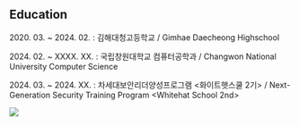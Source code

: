 ## Education
<nomark>2020. 03. ~ 2024. 02. : 김해대청고등학교 / Gimhae Daecheong Highschool</nomark>

<nomark>2024. 02. ~ XXXX. XX. : 국립창원대학교 컴퓨터공학과 / Changwon National University Computer Science</nomark>

<nomark>2024. 03. ~ 2024. XX. : 차세대보안리더양성프로그램 <화이트햇스쿨 2기> / Next-Generation Security Training Program <Whitehat School 2nd></nomark>

<picture>
  <source media="(prefers-color-scheme: dark)" srcset="https://github-readme-stats-yujincheng08.vercel.app/api?theme=onedark&username=hui1601&show_icons=true&show=reviews%2Cdiscussions_answered&rank_icon=percentile&role=OWNER%2CORGANIZATION_MEMBER%2CCOLLABORATOR">
  <img src="https://github-readme-stats-yujincheng08.vercel.app/api?username=hui1601&show_icons=true&show=reviews%2Cdiscussions_answered&rank_icon=percentile&role=OWNER%2CORGANIZATION_MEMBER%2CCOLLABORATOR">
</picture>
<!--
**hui1601/hui1601** is a ✨ _special_ ✨ repository because its `README.md` (this file) appears on your GitHub profile.

Here are some ideas to get you started:

- 🔭 I’m currently working on ...
- 🌱 I’m currently learning ...
- 👯 I’m looking to collaborate on ...
- 🤔 I’m looking for help with ...
- 💬 Ask me about ...
- 📫 How to reach me: ...
- 😄 Pronouns: ...
- ⚡ Fun fact: ...
-->
